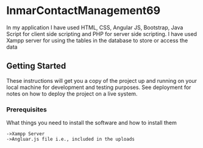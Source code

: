 # InmarContactManagement69
 In my application I have used HTML, CSS, Angular JS, Bootstrap, Java Script for client side scripting and PHP  for server side scripting.
 I have used Xampp server for using the tables in the database to store or access the data
 
 ## Getting Started

These instructions will get you a copy of the project up and running on your local machine for development and testing purposes. See deployment for notes on how to deploy the project on a live system.

### Prerequisites

What things you need to install the software and how to install them

```
->Xampp Server
->Angluar.js file i.e., included in the uploads
```

